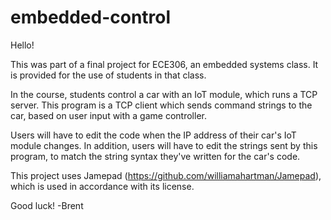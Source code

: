 # embedded-control


Hello!

This was part of a final project for ECE306, an embedded systems class. It is provided for the use of students in that class.

In the course, students control a car with an IoT module, which runs a TCP server. This program is a TCP client which sends command strings to the car, based on user input with a game controller.

Users will have to edit the code when the IP address of their car's IoT module changes. In addition, users will have to edit the strings sent by this program, to match the string syntax they've written for the car's code.

This project uses Jamepad (https://github.com/williamahartman/Jamepad), which is used in accordance with its license.

Good luck!
-Brent
